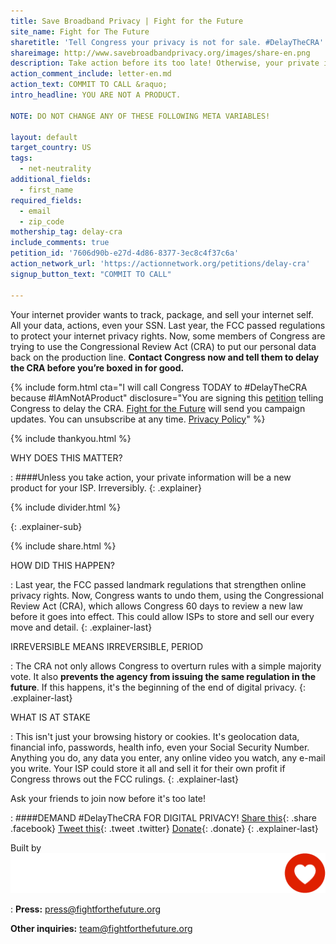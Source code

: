 ```yaml
---
title: Save Broadband Privacy | Fight for the Future
site_name: Fight for The Future
sharetitle: 'Tell Congress your privacy is not for sale. #DelayTheCRA'
shareimage: http://www.savebroadbandprivacy.org/images/share-en.png
description: Take action before its too late! Otherwise, your private information will be a new product for your ISP. Irreversibly.
action_comment_include: letter-en.md
action_text: COMMIT TO CALL &raquo;
intro_headline: YOU ARE NOT A PRODUCT.

NOTE: DO NOT CHANGE ANY OF THESE FOLLOWING META VARIABLES!

layout: default
target_country: US
tags:
  - net-neutrality
additional_fields:
  - first_name
required_fields:
  - email
  - zip_code
mothership_tag: delay-cra
include_comments: true
petition_id: '7606d90b-e27d-4d86-8377-3ec8c4f37c6a'
action_network_url: 'https://actionnetwork.org/petitions/delay-cra'
signup_button_text: "COMMIT TO CALL"

---
```

Your internet provider wants to track, package, and sell your internet self. All your data, actions, even your SSN. Last year, the FCC passed regulations to protect your internet privacy rights. Now, some members of Congress are trying to use the Congressional Review Act (CRA) to put our personal data back on the production line. **Contact Congress now and tell them to delay the CRA before you’re boxed in for good.**



{% include form.html
  cta="I will call Congress TODAY to #DelayTheCRA because #IAmNotAProduct"
  disclosure="You are signing this [petition](https://actionnetwork.org/petitions/delay-cra) telling Congress to delay the CRA. [Fight for the Future](https://www.fightforthefuture.org) will send you campaign updates. You can unsubscribe at any time. [Privacy Policy](https://www.fightforthefuture.org/privacy)"
%}

{% include thankyou.html %}

WHY DOES THIS MATTER?

: ####Unless you take action, your private information will be a new product for your ISP. Irreversibly.
{: .explainer}

{% include divider.html %}


{: .explainer-sub}

{% include share.html %}

HOW DID THIS HAPPEN?

: Last year, the FCC passed landmark regulations that strengthen online privacy rights. Now, Congress wants to undo them, using the Congressional Review Act (CRA), which allows Congress 60 days to review a new law before it goes into effect. This could allow ISPs to store and sell our every move and detail.
{: .explainer-last}


IRREVERSIBLE MEANS IRREVERSIBLE, PERIOD

:	The CRA not only allows Congress to overturn rules with a simple majority vote. It also **prevents the agency from issuing the same regulation in the future**. If this happens, it's the beginning of the end of digital privacy.
{: .explainer-last}


WHAT IS AT STAKE

:	This isn't just your browsing history or cookies. It's geolocation data, financial info, passwords, health info, even your Social Security Number. Anything you do, any data you enter, any online video you watch, any e-mail you write. Your ISP could store it all and sell it for their own profit if Congress throws out the FCC rulings.
{: .explainer-last}



Ask your friends to join now before it's too late!

: ####DEMAND #DelayTheCRA FOR DIGITAL PRIVACY!
  [Share this](https://www.facebook.com/sharer/sharer.php?u=http://www.savebroadbandprivacy.org){: .share .facebook}
  [Tweet this](https://twitter.com/intent/tweet?text=http%3A%2F%2Fwww.savebroadbandprivacy.org){: .tweet .twitter}
  [Donate](https://donate.fightforthefuture.org/?tag=bp_priv){: .donate}
{: .explainer-last}

Built by ![](images/fftf-footer-logo.png)

: **Press:** [press@fightforthefuture.org](mailto:press@fightforthefuture.org)

  **Other inquiries:** [team@fightforthefuture.org](mailto:team@fightforthefuture.org)
